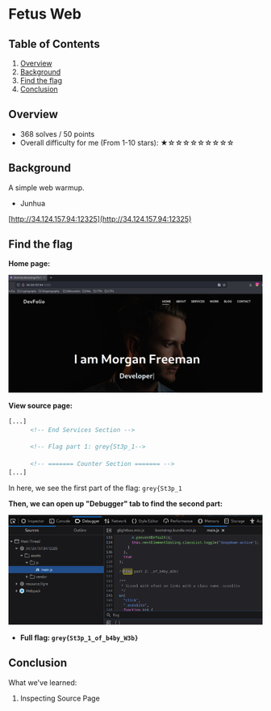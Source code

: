 # Fetus Web

## Table of Contents

1. [Overview](#overview)
2. [Background](#background)
3. [Find the flag](#find-the-flag)
4. [Conclusion](#conclusion)

## Overview

- 368 solves / 50 points
- Overall difficulty for me (From 1-10 stars): ★☆☆☆☆☆☆☆☆☆

## Background

A simple web warmup.

- Junhua

[http://34.124.157.94:12325](http://34.124.157.94:12325)

## Find the flag

**Home page:**

![](https://raw.githubusercontent.com/siunam321/CTF-Writeups/main/Grey-Cat-The-Flag-2023-Qualifiers/images/Pasted%20image%2020230519220330.png)

**View source page:**
```html
[...]
      <!-- End Services Section -->

      <!-- Flag part 1: grey{St3p_1-->

      <!-- ======= Counter Section ======= -->
[...]
```

In here, we see the first part of the flag: `grey{St3p_1`

**Then, we can open up "Debugger" tab to find the second part:**

![](https://raw.githubusercontent.com/siunam321/CTF-Writeups/main/Grey-Cat-The-Flag-2023-Qualifiers/images/Pasted%20image%2020230519220454.png)

- **Full flag: `grey{St3p_1_of_b4by_W3b}`**

## Conclusion

What we've learned:

1. Inspecting Source Page